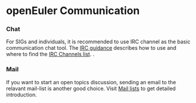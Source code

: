 # openEuler Communication

### Chat

For SIGs and individuals, it is recommended to use IRC channel as the basic communication chat tool. The [IRC guidance](IRCs.md) describes how to use and where to find the [IRC Channels list](https://openeuler.org/en/community/irc.html).  .


### Mail

If you want to start an open topics discussion, sending an email to the relavant mail-list is another good choice. Visit [Mail lists](Mails.md) to get detailed introduction.


